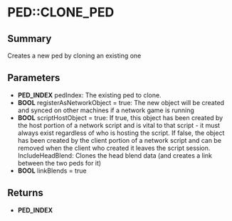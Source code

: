 # PED::CLONE_PED

## Summary
Creates a new ped by cloning an existing one

## Parameters
* **PED_INDEX** pedIndex: The existing ped to clone.
* **BOOL** registerAsNetworkObject = true: The new object will be created and synced on other machines if a network game is running
* **BOOL** scriptHostObject = true:
If true, this object has been created by the host portion of a network script and is vital to that script - it must always exist regardless of who is hosting the script.
If false, the object has been created by the client portion of a network script and can be removed when the client who created it leaves the script session.
IncludeHeadBlend:		Clones the head blend data (and creates a link between the two peds for it)
* **BOOL** linkBlends = true

## Returns
* **PED_INDEX**